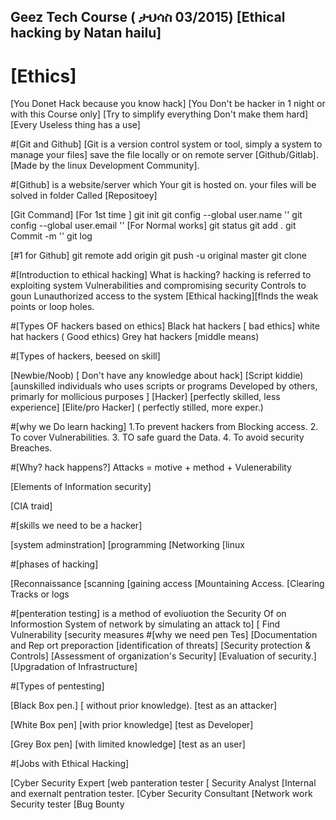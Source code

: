 ## **Geez Tech Course ( ታህሳስ 03/2015) [Ethical hacking by Natan hailu]**

# **[Ethics]**
 [You Donet Hack because you know hack]
[You Don't be hacker in 1 night or with this
Course only] 
[Try to simplify everything Don't make them hard]
[Every Useless thing has a use]

#[Git and Github]
[Git is a version control system or tool, simply a system to manage your files] save the file locally or on remote server [Github/Gitlab].[Made by the linux Development Community].

#[Github] 
is a website/server which Your git is hosted on. your files will be solved in folder Called [Repositoey]

[Git Command]
[For 1st time ] git init
                           git config --global user.name '<github account user name>'
                            git config --global user.email '<github account email>' 
[For Normal works]
                              git status
                              git add .
                              git Commit -m '<Your Comment>'
                              git log

[#1 for Github] 
                     git remote add origin <repository url>
                     git push -u original master
                     git clone <your project link>

#[Introduction to ethical hacking]
What is hacking? 
hacking is referred to exploiting system Vulnerabilities and compromising security Controls to goun Lunauthorized access to the system [Ethical hacking][flnds the weak points or loop holes.
 
 
 #[Types OF hackers based on ethics]
Black hat hackers [ bad ethics]
white hat hackers ( Good ethics)
Grey hat hackers [middle means)

#[Types of hackers, beesed on skill]

[Newbie/Noob) [ Don't have any knowledge about hack]
[Script kiddie) [aunskilled individuals who uses scripts or programs Developed by others, primarly for mollicious purposes ]
[Hacker] [perfectly skilled, less experience]
[Elite/pro Hacker] ( perfectly stilled, more exper.)

#[why we Do learn hacking] 
1.To prevent hackers from Blocking access.
2. To cover Vulnerabilities.
3. TO safe guard the Data.
4. To avoid security Breaches.

#[Why? hack happens?] 
 Attacks = motive + method + Vulenerability

[Elements of Information security]

[CIA traid]

#[skills we need to be a hacker]
 
[system adminstration]
[programming
[Networking
[linux
 
#[phases of hacking]

[Reconnaissance
[scanning
[gaining access 
[Mountaining Access.
[Clearing Tracks or logs

 #[penteration testing]
is a method of evoliuotion the Security Of on Informostion System of network by simulating an attack to] [ Find Vulnerability
                                                                                                         [security measures
 #[why we need pen Tes]                                                                                    [Documentation and Rep ort preporaction
[identification of threats]
[Security protection & Controls]
[Assessment of organization's Security]
[Evaluation of security.]
[Upgradation of Infrastructure]

#[Types of pentesting] 
 
 [Black Box pen.] [ without prior knowledge).
                   [test as an attacker]

[White Box pen] [with prior knowledge]
                  [test as Developer]

[Grey Box pen] [with limited knowledge]
                  [test as an user]


#[Jobs with Ethical Hacking] 
 
 [Cyber Security Expert 
 [web panteration tester
 [ Security Analyst
[Internal and exernalt pentration tester.
[Cyber Security Consultant
 [Network work Security tester
[Bug Bounty
